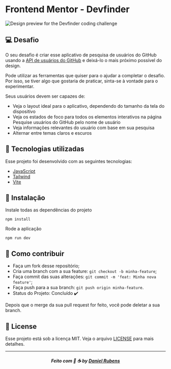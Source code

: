 # Frontend Mentor - Devfinder

![Design preview for the Devfinder coding challenge](https://i.ibb.co/zfBrpG7/devfinder.webp)



## 💻 Desafio
O seu desafio é criar esse aplicativo de pesquisa de usuários do GitHub usando a [API de usuários do GitHub](https://docs.github.com/en/rest/reference/users#get-a-user) e deixá-lo o mais próximo possível do design.

Pode utilizar as ferramentas que quiser para o ajudar a completar o desafio. Por isso, se tiver algo que gostaria de praticar, sinta-se à vontade para o experimentar.

Seus usuários devem ser capazes de:

- Veja o layout ideal para o aplicativo, dependendo do tamanho da tela do dispositivo
- Veja os estados de foco para todos os elementos interativos na página
Pesquise usuários do GitHub pelo nome de usuário
- Veja informações relevantes do usuário com base em sua pesquisa
- Alternar entre temas claros e escuros


## :rocket:  Tecnologias utilizadas
Esse projeto foi desenvolvido com as seguintes tecnologias:
- [JavaScript](https://developer.mozilla.org/pt-BR/docs/Web/JavaScript)
- [Tailwind](https://tailwindcss.com/)
- [Vite](https://vitejs.dev/)



## 💾 Instalação

Instale todas as dependências do projeto

```
npm install
```

Rode a aplicação

```
npm run dev
```





## :metal: Como contribuir

- Faça um fork desse repositório;
- Cria uma branch com a sua feature: `git checkout -b minha-feature`;
- Faça commit das suas alterações: `git commit -m 'feat: Minha nova feature'`;
- Faça push para a sua branch: `git push origin minha-feature`.
- Status do Projeto: Concluído :heavy_check_mark:


Depois que o merge da sua pull request for feito, você pode deletar a sua branch.


## 📝 License

Esse projeto está sob a licença MIT. Veja o arquivo [LICENSE](LICENSE) para mais detalhes.

---
<h5 align="center">
    Feito com 🖤 ☕  by <a href="https://danielcrubens.github.io" target="_blank">Daniel Rubens</a>
</h5>